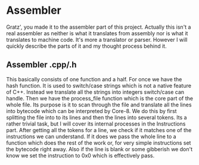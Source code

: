 # Assembler
Gratz', you made it to the assembler part of this project. Actually this isn't a real assembler
as neither is what it translates from assembly nor is what it translates to machine code. 
It's more a translator or parser. However I will quickly describe the parts of it and my thought process behind it.

## Assembler .cpp/.h
This basically consists of one function and a half. For once we have the hash function. 
It is used to switch/case strings which is not a native feature of C++.
Instead we translate all the strings into integers switch/case can handle.
Then we have the process_file function which is the core part of the whole file.
Its purpose is it to scan through the file and translate all the lines into bytecode which can be interpreted by Core-8.
We do this by first splitting the file into to its lines and then the lines into several tokens.
Its a rather trivial task, but I will cover its internal processes in the Instructions part.
After getting all the tokens for a line, we check if it matches one of the instructions we can understand.
If it does we pass the whole line to a function which does the rest of the work or, for very simple instructions set the bytecode right away.
Also if the line is blank or some gibberish we don't know we set the instruction to 0x0 which is effectively pass.
